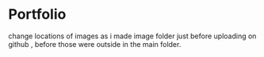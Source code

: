 # Portfolio

change locations of images as i made image folder just before uploading on github ,  before those were outside in the main folder.
